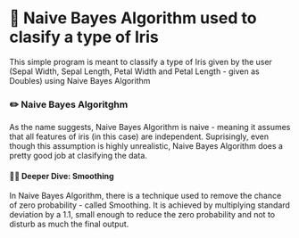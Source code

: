 # 🪻 Naive Bayes Algorithm used to clasify a type of Iris
This simple program is meant to classify a type of Iris given by the user (Sepal Width, Sepal Length, Petal Width and Petal Length - given as Doubles) using
Naive Bayes Algorithm 

### ✏️ Naive Bayes Algoritghm 
As the name suggests, Naive Bayes Algorithm is naive - meaning it assumes that all features of iris (in this case) are independent. Suprisingly, even though 
this assumption is highly unrealistic, Naive Bayes Algorithm does a pretty good job at clasifying the data.

#### 🧞‍♂️ Deeper Dive: Smoothing 
In Naive Bayes Algorithm, there is a technique used to remove the chance of zero probability - called Smoothing. It is achieved by multiplying standard deviation
by a 1.1, small enough to reduce the zero probability and not to disturb as much the final output.
